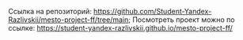Ссылка на репозиторий: https://github.com/Student-Yandex-Razlivskii/mesto-project-ff/tree/main;
Посмотреть проект можно по ссылке: https://student-yandex-razlivskii.github.io/mesto-project-ff/
